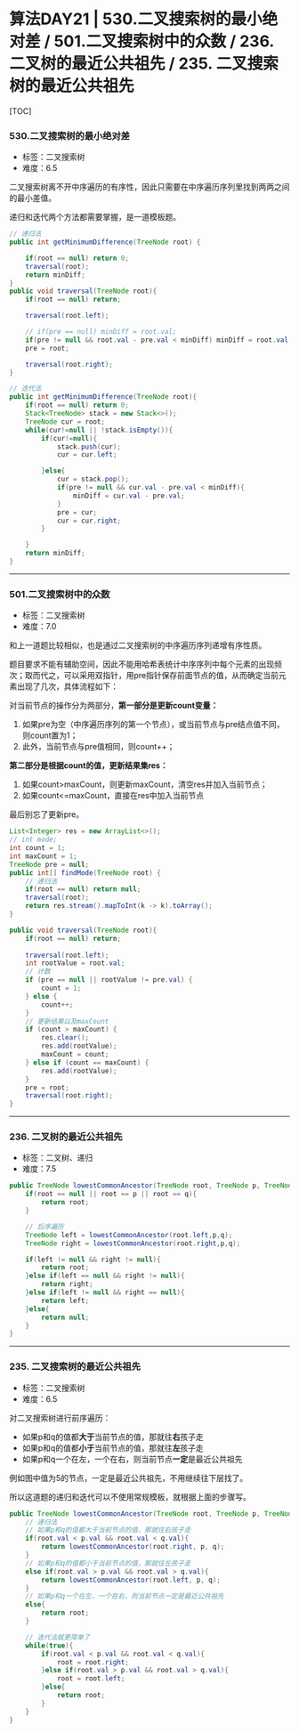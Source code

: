 # 算法DAY21 | 530.二叉搜索树的最小绝对差 / 501.二叉搜索树中的众数 / 236. 二叉树的最近公共祖先 / 235. 二叉搜索树的最近公共祖先

[TOC]

### 530.二叉搜索树的最小绝对差

- 标签：二叉搜索树
- 难度：6.5

二叉搜索树离不开中序遍历的有序性，因此只需要在中序遍历序列里找到两两之间的最小差值。

递归和迭代两个方法都需要掌握，是一道模板题。

```java
// 递归法
public int getMinimumDifference(TreeNode root) {

    if(root == null) return 0;
    traversal(root);
    return minDiff;
}
public void traversal(TreeNode root){
    if(root == null) return;

    traversal(root.left);

    // if(pre == null) minDiff = root.val;
    if(pre != null && root.val - pre.val < minDiff) minDiff = root.val - pre.val;
    pre = root;

    traversal(root.right);
}

// 迭代法
public int getMinimumDifference(TreeNode root){
    if(root == null) return 0;
    Stack<TreeNode> stack = new Stack<>();
    TreeNode cur = root;
    while(cur!=null || !stack.isEmpty()){
        if(cur!=null){
            stack.push(cur);
            cur = cur.left;

        }else{
            cur = stack.pop();
            if(pre != null && cur.val - pre.val < minDiff){
                minDiff = cur.val - pre.val;
            }
            pre = cur;
            cur = cur.right;
        }

    }
    return minDiff;
}
```



---

###  501.二叉搜索树中的众数

- 标签：二叉搜索树
- 难度：7.0

和上一道题比较相似，也是通过二叉搜索树的中序遍历序列递增有序性质。

题目要求不能有辅助空间，因此不能用哈希表统计中序序列中每个元素的出现频次；取而代之，可以采用双指针，用pre指针保存前面节点的值，从而确定当前元素出现了几次，具体流程如下：

对当前节点的操作分为两部分，**第一部分是更新count变量：**

1. 如果pre为空（中序遍历序列的第一个节点），或当前节点与pre结点值不同，则count置为1；
2. 此外，当前节点与pre值相同，则count++；

**第二部分是根据count的值，更新结果集res：**

1. 如果count>maxCount，则更新maxCount，清空res并加入当前节点；
2. 如果count<=maxCount，直接在res中加入当前节点

最后别忘了更新pre。

```java
List<Integer> res = new ArrayList<>();
// int mode;
int count = 1;
int maxCount = 1;
TreeNode pre = null;
public int[] findMode(TreeNode root) {
    // 递归法
    if(root == null) return null;
    traversal(root);
    return res.stream().mapToInt(k -> k).toArray();
}

public void traversal(TreeNode root){
    if(root == null) return;
    
    traversal(root.left);
    int rootValue = root.val;
    // 计数
    if (pre == null || rootValue != pre.val) {
        count = 1;
    } else {
        count++;
    }
    // 更新结果以及maxCount
    if (count > maxCount) {
        res.clear();
        res.add(rootValue);
        maxCount = count;
    } else if (count == maxCount) {
        res.add(rootValue);
    }
    pre = root;
    traversal(root.right);
}
```

---

### 236. 二叉树的最近公共祖先

- 标签：二叉树、递归
- 难度：7.5

```java
public TreeNode lowestCommonAncestor(TreeNode root, TreeNode p, TreeNode q) {
    if(root == null || root == p || root == q){
        return root;
    }

    // 后序遍历
    TreeNode left = lowestCommonAncestor(root.left,p,q);
    TreeNode right = lowestCommonAncestor(root.right,p,q);

    if(left != null && right != null){
        return root;
    }else if(left == null && right != null){
        return right;
    }else if(left != null && right == null){
        return left;
    }else{
        return null;
    }
}
```

---

### 235. 二叉搜索树的最近公共祖先

- 标签：二叉搜索树
- 难度：6.5

对二叉搜索树进行前序遍历：

- 如果p和q的值都**大于**当前节点的值，那就往**右**孩子走
- 如果p和q的值都**小于**当前节点的值，那就往**左**孩子走
- 如果p和q一个在左，一个在右，则当前节点**一定**是最近公共祖先

例如图中值为5的节点，一定是最近公共祖先，不用继续往下层找了。



所以这道题的递归和迭代可以不使用常规模板，就根据上面的步骤写。

```java
public TreeNode lowestCommonAncestor(TreeNode root, TreeNode p, TreeNode q) {
    // 递归法
    // 如果p和q的值都大于当前节点的值，那就往右孩子走
    if(root.val < p.val && root.val < q.val){
        return lowestCommonAncestor(root.right, p, q);
    }
    // 如果p和q的值都小于当前节点的值，那就往左孩子走
    else if(root.val > p.val && root.val > q.val){
        return lowestCommonAncestor(root.left, p, q);
    }
    // 如果p和q一个在左，一个在右，则当前节点一定是最近公共祖先
    else{
        return root;
    }

    // 迭代法就更简单了
    while(true){
        if(root.val < p.val && root.val < q.val){
            root = root.right;
        }else if(root.val > p.val && root.val > q.val){
            root = root.left;
        }else{
            return root;
        }
    }
}
```

